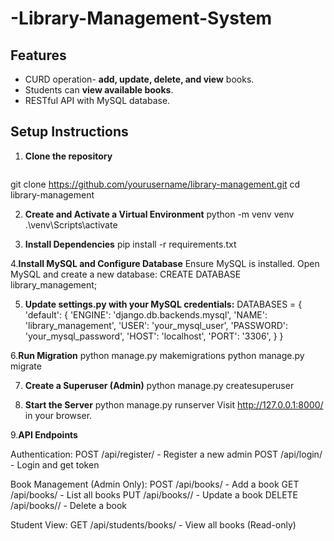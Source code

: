 # -Library-Management-System
## Features
- CURD operation- **add, update, delete, and view** books.
- Students can **view available books**.
- RESTful API with MySQL database.

## Setup Instructions

1. **Clone the repository**
   ```bash
  git clone https://github.com/yourusername/library-management.git
cd library-management

2. **Create and Activate a Virtual Environment**
   python -m venv venv
   .\venv\Scripts\activate
   
3. **Install Dependencies**
   pip install -r requirements.txt

4.**Install MySQL and Configure Database**
 Ensure MySQL is installed.
 Open MySQL and create a new database:
CREATE DATABASE library_management;

5. **Update settings.py with your MySQL credentials:**
 DATABASES = {
    'default': {
        'ENGINE': 'django.db.backends.mysql',
        'NAME': 'library_management',
        'USER': 'your_mysql_user',
        'PASSWORD': 'your_mysql_password',
        'HOST': 'localhost',
        'PORT': '3306',
    }
}

6.**Run Migration**
  python manage.py makemigrations
  python manage.py migrate

7. **Create a Superuser (Admin)** 
 python manage.py createsuperuser

8. **Start the Server**
python manage.py runserver
Visit http://127.0.0.1:8000/ in your browser.

9.**API Endpoints**

Authentication:
POST /api/register/ - Register a new admin
POST /api/login/ - Login and get token

Book Management (Admin Only):
POST /api/books/ - Add a book
GET /api/books/ - List all books
PUT /api/books/<id>/ - Update a book
DELETE /api/books/<id>/ - Delete a book

Student View:
GET /api/students/books/ - View all books (Read-only)

